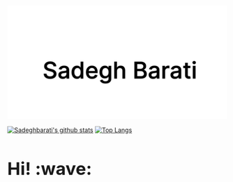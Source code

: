 [![sadegh barati](https://github.com/sadeghbarati/sadeghbarati/raw/master/assets/sadegh.svg?v=1.123)](https://sadeghbarati.ir)

<!--![Alt Text](https://c.tenor.com/Bw9HvOBaSywAAAAC/ricardo-milos.gif)-->

[![Sadeghbarati's github stats](https://github-readme-stats.vercel.app/api?username=sadeghbarati&show_icons=true&hide=stars&count_private=true)](https://github.com/anuraghazra/github-readme-stats)
[![Top Langs](https://github-readme-stats.vercel.app/api/top-langs/?username=sadeghbarati&layout=compact)](https://github.com/anuraghazra/github-readme-stats)


<!-- ![](https://komarev.com/ghpvc/?username=sadeghbarati&color=brightgreen) -->

<span class="test readMe" id="test"></span>

<h1 class="test readMe" id="readMe" style="border-bottom: 0 !important; font-size: 2.5rem !important"> Hi! :wave: </h1>



